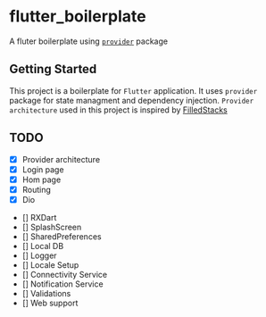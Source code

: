 # flutter_boilerplate

A fluter boilerplate using [`provider`](https://pub.dev/packages/provider) package

## Getting Started

This project is a boilerplate for `Flutter` application. It uses `provider` package for state managment and dependency injection. `Provider architecture` used in this project is inspired by [FilledStacks](https://github.com/FilledStacks)

## TODO

- [x] Provider architecture
- [x] Login page
- [x] Hom page
- [x] Routing
- [x] Dio
- [] RXDart
- [] SplashScreen
- [] SharedPreferences
- [] Local DB
- [] Logger
- [] Locale Setup
- [] Connectivity Service
- [] Notification Service
- [] Validations
- [] Web support
